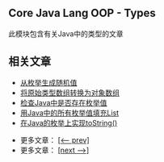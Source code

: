 ## Core Java Lang OOP - Types

此模块包含有关Java中的类型的文章

## 相关文章

+ [从枚举生成随机值](docs/从枚举生成随机值.md)
+ [将原始类型数组转换为对象数组](docs/将原始类型数组转换为对象数组.md)
+ [检查Java中是否存在枚举值](docs/检查Java中是否存在枚举值.md)
+ [用Java中的所有枚举值填充List](docs/用Java中的所有枚举值填充列表.md)
+ [在Java的枚举上实现toString()](docs/在Java的枚举上实现toString().md)

- 更多文章： [[<-- prev]](../java-lang-oop-types-1/README.md)
- 更多文章： [[next -->]](../java-lang-operators-1/README.md)
